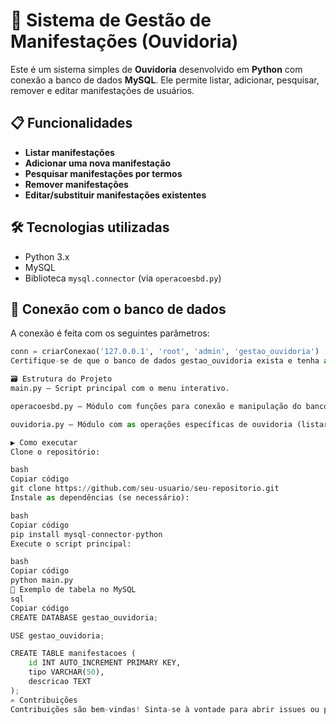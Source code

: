 # 📣 Sistema de Gestão de Manifestações (Ouvidoria)

Este é um sistema simples de **Ouvidoria** desenvolvido em **Python** com conexão a banco de dados **MySQL**. Ele permite listar, adicionar, pesquisar, remover e editar manifestações de usuários.

## 📋 Funcionalidades

- **Listar manifestações**  
- **Adicionar uma nova manifestação**  
- **Pesquisar manifestações por termos**  
- **Remover manifestações**  
- **Editar/substituir manifestações existentes**

## 🛠️ Tecnologias utilizadas

- Python 3.x
- MySQL
- Biblioteca `mysql.connector` (via `operacoesbd.py`)

## 🔌 Conexão com o banco de dados

A conexão é feita com os seguintes parâmetros:

```python
conn = criarConexao('127.0.0.1', 'root', 'admin', 'gestao_ouvidoria')
Certifique-se de que o banco de dados gestao_ouvidoria exista e tenha as tabelas necessárias.

🗃️ Estrutura do Projeto
main.py – Script principal com o menu interativo.

operacoesbd.py – Módulo com funções para conexão e manipulação do banco de dados.

ouvidoria.py – Módulo com as operações específicas de ouvidoria (listar, adicionar, remover, etc.).

▶️ Como executar
Clone o repositório:

bash
Copiar código
git clone https://github.com/seu-usuario/seu-repositorio.git
Instale as dependências (se necessário):

bash
Copiar código
pip install mysql-connector-python
Execute o script principal:

bash
Copiar código
python main.py
💾 Exemplo de tabela no MySQL
sql
Copiar código
CREATE DATABASE gestao_ouvidoria;

USE gestao_ouvidoria;

CREATE TABLE manifestacoes (
    id INT AUTO_INCREMENT PRIMARY KEY,
    tipo VARCHAR(50),
    descricao TEXT
);
✍️ Contribuições
Contribuições são bem-vindas! Sinta-se à vontade para abrir issues ou pull requests.
